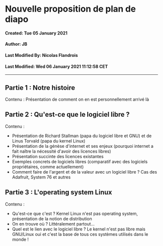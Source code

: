 # Nouvelle proposition de plan de diapo

#### Created: Tue 05 January 2021
#### Author: JB
#### Last Modified By: Nicolas Flandrois
#### Last Modified: Wed 06 January 2021 11:12:58 CET
---

## Partie 1 : Notre histoire

Contenu : Présentation de comment on en est personnellement arrivé là

## Partie 2 : Qu'est-ce que le logiciel libre ?

Contenu :

- Présentation de Richard Stallman (papa du logiciel libre et GNU) et de Linus Torvald (papa du kernel Linux)
- Présentation de la génèse d'internet et ses enjeux (pourquoi internet a fait naître la nécessité d'avoir des licences libres)
- Présentation succinte des licences existantes
- Exemples concrets de logiciels libres (comparatif avec des logiciels propriétaires, comme actuellement)
- Comment faire de l'argent et de la valeur avec un logiciel libre ? Cas des Adafruit, System 76 et autres

## Partie 3 : L'operating system Linux

Contenu :

- Qu'est-ce que c'est ? Kernel Linux n'est pas operating system, présentation de la notion de distribution
- On en trouve où ? Littéralement partout...
- Quel est le lien avec le logiciel libre ? Le kernel n'est pas libre mais GNU/Linux oui et c'est la base de tous ces systèmes utilisés dans le monde !
